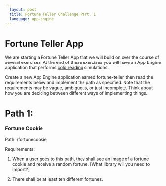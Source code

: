 ```yaml
---
  layout: post
  title: Fortune Teller Challenge Part. 1
  language: app-engine
---
```

# Fortune Teller App
We are starting a Fortune Teller App that we will build on over the course of several exercises. At the end of these exercises you will have an App Engine application that performs [cold reading](https://en.wikipedia.org/wiki/Cold_reading) simulations.

Create a new App Engine application named fortune-teller, then read the requirements below and implement the path as specified. Note that the requirements may be vague, ambiguous, or just incomplete. Think about how you are deciding between different ways of implementing things.

# Path 1:

### **Fortune Cookie**

Path: /fortunecookie

Requirements:

1. When a user goes to this path, they shall see an image of a fortune cookie and receive a random fortune. [What library will you need to import?]

2. There shall be at least ten different fortunes.
